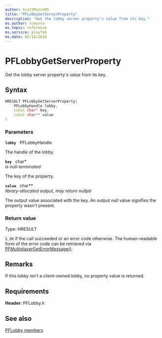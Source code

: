 ```yaml
---
author: ScottMunroMS
title: "PFLobbyGetServerProperty"
description: "Get the lobby server property's value from its key."
ms.author: scmunro
ms.topic: reference
ms.service: playfab
ms.date: 02/14/2024
---
```


# PFLobbyGetServerProperty  

Get the lobby server property's value from its key.  

## Syntax  
  
```cpp
HRESULT PFLobbyGetServerProperty(  
    PFLobbyHandle lobby,  
    const char* key,  
    const char** value  
)  
```  
  
### Parameters  
  
**`lobby`** &nbsp; PFLobbyHandle  
  
The handle of the lobby.  
  
**`key`** &nbsp; char*  
*is null-terminated*  
  
The key of the property.  
  
**`value`** &nbsp; char**  
*library-allocated output, may return nullptr*  
  
The output value associated with the key. An output null value signifies the property wasn't present.  
  
  
### Return value
Type: HRESULT
  
```S_OK``` if the call succeeded or an error code otherwise. The human-readable form of the error code can be retrieved via [PFMultiplayerGetErrorMessage()](../../pfmultiplayer/functions/pfmultiplayergeterrormessage.md).
  
## Remarks  
  
If this lobby isn't a client-owned lobby, no property value is returned.
  
## Requirements  
  
**Header:** PFLobby.h
  
## See also  
[PFLobby members](../pflobby_members.md)  

  
  
